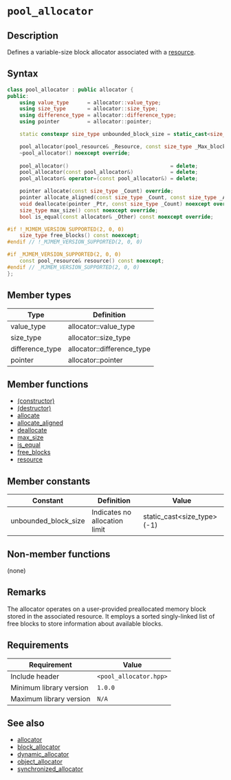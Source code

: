 # `pool_allocator`

## Description

Defines a variable-size block allocator associated with a [resource](../pool_resource/pool_resource.md).

## Syntax

```cpp
class pool_allocator : public allocator {
public:
    using value_type      = allocator::value_type;
    using size_type       = allocator::size_type;
    using difference_type = allocator::difference_type;
    using pointer         = allocator::pointer;

    static constexpr size_type unbounded_block_size = static_cast<size_type>(-1);

    pool_allocator(pool_resource& _Resource, const size_type _Max_block_size = unbounded_block_size);
    ~pool_allocator() noexcept override;
    
    pool_allocator()                                 = delete;
    pool_allocator(const pool_allocator&)            = delete;
    pool_allocator& operator=(const pool_allocator&) = delete;

    pointer allocate(const size_type _Count) override;
    pointer allocate_aligned(const size_type _Count, const size_type _Align) override;
    void deallocate(pointer _Ptr, const size_type _Count) noexcept override;
    size_type max_size() const noexcept override;
    bool is_equal(const allocator& _Other) const noexcept override;

#if !_MJMEM_VERSION_SUPPORTED(2, 0, 0)
    size_type free_blocks() const noexcept;
#endif // !_MJMEM_VERSION_SUPPORTED(2, 0, 0)

#if _MJMEM_VERSION_SUPPORTED(2, 0, 0)
    const pool_resource& resource() const noexcept;
#endif // _MJMEM_VERSION_SUPPORTED(2, 0, 0)
};
```

## Member types

| Type            | Definition                 |
|-----------------|----------------------------|
| value_type      | allocator::value_type      |
| size_type       | allocator::size_type       |
| difference_type | allocator::difference_type |
| pointer         | allocator::pointer         |

## Member functions

- [(constructor)](pool_allocator-ctor.md)
- [(destructor)](pool_allocator-dtor.md)
- [allocate](pool_allocator-allocate.md)
- [allocate_aligned](pool_allocator-allocate_aligned.md)
- [deallocate](pool_allocator-deallocate.md)
- [max_size](pool_allocator-max_size.md)
- [is_equal](pool_allocator-is_equal.md)
- [free_blocks](pool_allocator-free_blocks.md)
- [resource](pool_allocator-resource.md)

## Member constants

| Constant             | Definition                    | Value                      |
|----------------------|-------------------------------|----------------------------|
| unbounded_block_size | Indicates no allocation limit | static_cast<size_type>(-1) |

## Non-member functions

(none)

## Remarks

The allocator operates on a user-provided preallocated memory block stored in the associated resource. It employs a sorted 
singly-linked list of free blocks to store information about available blocks.

## Requirements

| Requirement             | Value                  |
|-------------------------|------------------------|
| Include header          | `<pool_allocator.hpp>` |
| Minimum library version | `1.0.0`                |
| Maximum library version | `N/A`                  |

## See also

- [allocator](../allocator/allocator.md)
- [block_allocator](../block_allocator/block_allocator.md)
- [dynamic_allocator](../dynamic_allocator/dynamic_allocator.md)
- [object_allocator](../object_allocator/object_allocator.md)
- [synchronized_allocator](../synchronized_allocator/synchronized_allocator.md)